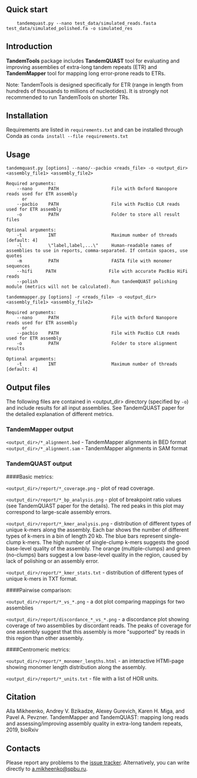 ## Quick start
```shell
    tandemquast.py --nano test_data/simulated_reads.fasta test_data/simulated_polished.fa -o simulated_res
```

## Introduction

**TandemTools** package includes **TandemQUAST** tool for evaluating and improving assemblies of extra-long tandem repeats (ETR) and **TandemMapper** tool for mapping long error-prone reads to ETRs.

Note: TandemTools is designed specifically for ETR (range in length from hundreds of thousands to millions of nucleotides). It is strongly not recommended to run TandemTools on shorter TRs.


## Installation

Requirements are listed in ```requirements.txt``` and can be installed through Conda as ```conda install --file requirements.txt```

## Usage

```shell
tandemquast.py [options] --nano/--pacbio <reads_file> -o <output_dir> <assembly_file1> <assembly_file2>

Required arguments:
    --nano      PATH                    File with Oxford Nanopore reads used for ETR assembly 
      or
    --pacbio    PATH                    File with PacBio CLR reads used for ETR assembly
    -o          PATH                    Folder to store all result files

Optional arguments:    
    -t          INT                     Maximum number of threads [default: 4]
    -l          \"label,label,...\"     Human-readable names of assemblies to use in reports, comma-separated. If contain spaces, use quotes 
    -m          PATH                    FASTA file with monomer sequences
    --hifi     PATH                    File with accurate PacBio HiFi reads
    --polish                            Run tandemQUAST polishing module (metrics will not be calculated).
```

```shell
tandemmapper.py [options] -r <reads_file> -o <output_dir> <assembly_file1> <assembly_file2>

Required arguments:
    --nano      PATH                    File with Oxford Nanopore reads used for ETR assembly 
      or
    --pacbio    PATH                    File with PacBio CLR reads used for ETR assembly
    -o          PATH                    Folder to store alignment results

Optional arguments:    
    -t          INT                     Maximum number of threads [default: 4]
```

## Output files

The following files are contained in <output_dir> directory (specified by `-o`) and include results 
for all input assemblies. See TandemQUAST paper for the detailed explanation of different metrics.

### TandemMapper output

`<output_dir>/*_alignment.bed` - TandemMapper alignments in BED format
`<output_dir>/*_alignment.sam` - TandemMapper alignments in SAM format

### TandemQUAST output

####Basic metrics:

`<output_dir>/report/*_coverage.png` - plot of read coverage.

`<output_dir>/report/*_bp_analysis.png` - plot of breakpoint ratio values
 (see TandemQUAST paper for the details). The red peaks in this plot may correspond
 to large-scale assembly errors.

`<output_dir>/report/*_kmer_analysis.png` - distribution of different types of 
unique k-mers along the assembly. Each bar 
shows the number of different types of k-mers in a bin of length 20 kb. The blue bars
represent single-clump k-mers. The high number of single-clump k-mers suggests the good 
base-level quality of the assembly. The orange (multiple-clumps) and green (no-clumps) bars
suggest a low base-level quality in the region, caused by lack of polishing or an assembly error.

`<output_dir>/report/*_kmer_stats.txt` - distribution of different types of unique k-mers in TXT format.

####Pairwise comparison:

`<output_dir>/report/*_vs_*.png` - a dot plot comparing mappings for two assemblies

`<output_dir>/report/discordance_*_vs_*.png` - a discordance plot showing coverage of two assemblies by discordant reads.
The peaks of coverage for one assembly suggest that this assembly is more "supported" by reads in this region than other assembly. 

####Centromeric metrics:

`<output_dir>/report/*_monomer_lengths.html` - an interactive HTMl-page showing 
monomer length distribution along the assembly.

`<output_dir>/report/*_units.txt` - file with a list of HOR units.

## Citation

Alla Mikheenko, Andrey V. Bzikadze, Alexey Gurevich, Karen H. Miga, and Pavel A. Pevzner. TandemMapper and TandemQUAST: mapping long reads and assessing/improving assembly quality in extra-long tandem repeats, 2019, bioRxiv


## Contacts

Please report any problems to the [issue tracker](https://github.com/ablab/tandemQUAST/issues). Alternatively, you can write directly to [a.mikheenko@spbu.ru](mailto:a.mikheenko@spbu.ru).